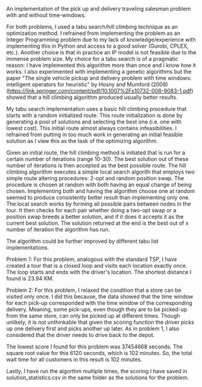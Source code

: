 An implementation of the pick up and delivery traveling salesman problem with and without time-windows. 

For both problems, I used a tabu search/hill climbing technique as an optimization method. I refrained from implementing the problem as an Integer Programming problem due to my lack of knowledge/experience with implementing
this in Python and access to a good solver (Gurobi, CPLEX, etc.). Another choice is that in practice an IP model is not feasible due to the immense problem size. My choice for a tabu search is of a pragmatic reason: 
I have implemented this algorithm more than once and I know how it works. I also experimented with implementing a genetic algorithms but the  paper "The single vehicle pickup and delivery problem with time windows: 
intelligent operators for heuristic" by Hosny and Mumford (2008) (https://link.springer.com/content/pdf/10.1007%2Fs10732-008-9083-1.pdf) showed that a hill climbing algorithm produced usually better results. 

My tabu search implementation uses a basic hill climbing procedure that starts with a random initialized route. This route initialization is done by generating a pool of solutions and selecting the best 
one (i.e. one with lowest cost). This initial route almost always contains infeasibilities. 
I refrained from putting in too much work in generating an initial feasible solution as I view this as the task of the optimizing algorithm. 

Given an initial route, the hill climbing method is initiated that is run for a certain number of iterations (range 10-30). The best solution out of these number of iterations is then accepted as the best possible route. 
The hill climbing algorithm executes a simple local search algorith that employs two simple route altering procedures: 2-opt and random position swap. The procedure is chosen at random with both having an equal change of being chosen.
Implementing both and having the algorithm choose one at random seemed to produce consistently better result than implementing only one. The local search works by forming all possible pairs between nodes in the tour. It then checks
for each pair whether doing a two-opt swap or a position swap breeds a better solution, and if it does it accepts it as the current best solution. The solution returned at the end is the best out of x number of iteration the algorithm has run.

The algorithm could be further improved by different tabu list implementations.

Problem 1:
For this problem, analogous with the standard TSP, I have created a tour that is a closed loop and visits each location exactly once. The loop starts and ends with the driver's location.
The shortest distance I found is 23.94 KM. 

Problem 2:
For this problem, I relaxed the condition that a store can be visited only once. I did this because, the data showed that the time window for each pick-up corresponded with the time window of the corresponding delivery. Meaning,
some pick-ups, even though they are to be picked-up from the same store, can only be picked up at different times. Though unlikely, it is not unthinkable that given the scoring function the driver picks up one delivery first
and picks another up later. As in problem 1, I also considered that the driver needs to drive back to the depot.

The lowest score I found for this problem was 37454668 seconds. The square root value for this 6120 seconds, which is 102 minutes. So, the total wait time for all customers in this result is 102 minutes. 

Lastly, I have run the algorthm multiple times, the scoring I have saved in solution_statistics.csv in the same folder as the solutions for the problem.

